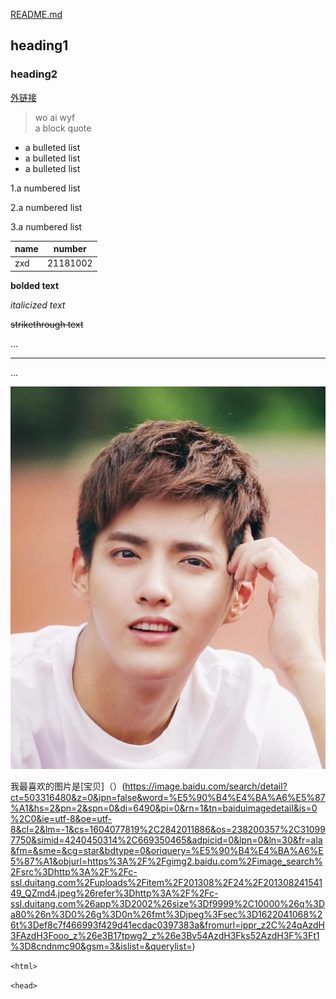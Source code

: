 [README.md](https://github.com/xin1106/heng/blob/main/README.md)
## heading1
### heading2
[外链接](http://baidu.com)
> wo ai wyf <br>
> a block quote
- a bulleted list 
- a bulleted list 
- a bulleted list 

1.a numbered list

2.a numbered list

3.a numbered list

|   name  |  number |
|---------|---------|
|   zxd   |21181002 |

**bolded text**
 
 _italicized text_

~~strikethrough text~~

...

---

...

![凡凡](https://github.com/xin1106/heng/blob/main/src%3Dhttp%20_b-ssl.duitang.com_uploads_item_201505_19_20150519222900_sFKeC.jpeg%26refer%3Dhttp%20_b-ssl.duitang.com%26app%3D2002%26size%3Df9999%2C10000%26q%3Da80%26n%3D0%26g%3D0n%26fmt%3Djpeg.jpg)

我最喜欢的图片是[宝贝]（）(https://image.baidu.com/search/detail?ct=503316480&z=0&ipn=false&word=%E5%90%B4%E4%BA%A6%E5%87%A1&hs=2&pn=2&spn=0&di=6490&pi=0&rn=1&tn=baiduimagedetail&is=0%2C0&ie=utf-8&oe=utf-8&cl=2&lm=-1&cs=1604077819%2C2842011886&os=238200357%2C310997750&simid=4240450314%2C669350465&adpicid=0&lpn=0&ln=30&fr=ala&fm=&sme=&cg=star&bdtype=0&oriquery=%E5%90%B4%E4%BA%A6%E5%87%A1&objurl=https%3A%2F%2Fgimg2.baidu.com%2Fimage_search%2Fsrc%3Dhttp%3A%2F%2Fc-ssl.duitang.com%2Fuploads%2Fitem%2F201308%2F24%2F20130824154149_QZmd4.jpeg%26refer%3Dhttp%3A%2F%2Fc-ssl.duitang.com%26app%3D2002%26size%3Df9999%2C10000%26q%3Da80%26n%3D0%26g%3D0n%26fmt%3Djpeg%3Fsec%3D1622041068%26t%3Def8c7f466993f429d41ecdac0397383a&fromurl=ippr_z2C%24qAzdH3FAzdH3Fooo_z%26e3B17tpwg2_z%26e3Bv54AzdH3Fks52AzdH3F%3Ft1%3D8cndnmc90&gsm=3&islist=&querylist=)


 ``<html>``
 
 ``<head>``
 

 


